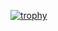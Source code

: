 [![trophy](https://github-profile-trophy.vercel.app/?username=gwanryo&theme=onedark)](https://github.com/ryo-ma/github-profile-trophy)
